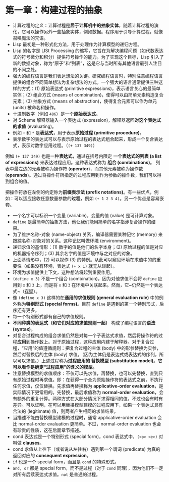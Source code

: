 # 第一章：构建过程的抽象

* 计算过程的定义：计算过程是**居于计算机中的抽象实体**，随着计算过程的演化，它可以操作另外一些抽象实体，例如数据。程序用于引导计算过程，就像召唤魔法的咒语。
* Lisp 最初是一种形式化方法，用于处理作为计算模型的递归方程。
* Lisp 的名字是 LISt Processing 的缩写，它旨在为解决编程问题（如代数表达式的符号微分和积分）提供符号操作的能力。为了实现这个目标，Lisp 引入了新的数据对象，称为“原子”和“列表”，这是它与当时所有其他语言最引人注目的不同之处。
* 强大的编程语言是我们表达想法的关键。研究编程语言时，特别注意编程语言提供的组合不同简单想法为复杂想法的方式。一个强大的语言通常提供三种这样的方式：(1) 原始表达式 (primitive expressions)，表示语言关心的最简单实体；(2) 组合方式 (means of combination)，使得可以由简单元素构造复合元素；(3) 抽象方式 (means of abstraction)，使得复合元素可以作为单元 (units) 被命名和操作。
* 十进制数字（例如 `486`）是一个**原始表达式**。
* 对 Scheme 解释器输入一个表达式 (expression)，解释器返回**对这个表达式的求值** (evaluating)。
* 例如 `+` 和 `*` 是**表达式**，用于表示**原始过程 (primitive procedure)**。
* 表示数字的表达式可以与表示原始过程的表达式组合起来，形成一个复合表达式，表示对数字应用过程。（`(+ 137 349)`）

例如 `(+ 137 349)` 也是一种**表达式**，通过在括号内限定 **一个表达式的列表 (a list of expressions)** 来表达过程应用。这种表达式称为 **组合 (combinations)**。
列表中最左边的元素被称为操作符 (**operator**)，而其他元素被称为操作数 (**operands**)。通过将操作符所指定的过程应用到作为参数的操作数，我们可以得到组合的值。

把操作符放在左侧的约定称为**前缀表示法 (prefix notations)**。有一些优点，例如：可以适应接收任意数量参数的**过程**，例如 `(+ 1 2 3 4)`。另一个优点是容易嵌套。

* 一个名字可以标识一个变量 (variable)，变量的值 (value) 是可计算对象。
* `define` 是最简单的抽象方法，他让我们能用简单的名字指涉复合操作的结果。
* 为了维护名称-对象 (name-object) 关系，编译器需要某种记忆 (memory) 来跟踪名称-对象对的关系。这种记忆叫做环境 (environment)。
* 递归求值的基情形：(1) 数字的值是他们的名字本身；(2) 原始过程的值是对应的机器指令序列；(3) 其余名字的值是环境中与之对应的对象。
* 上面基情形中，(2) 可以视作 (3) 的特例。从此可以窥见环境在求值中的的重要性（如果没有环境，表达式 `(+ x 1)` 就无从谈起）。
* 环境为求值提供上下文，这种想法将起到重要作用。
* `(define x 3)` 不是一个组合 (combination)，因为对他求值不会将 `define` 应用到 `x` 和 `3` 上，而是将 `x` 和 `3` 在环境中关联起来。然而，它~仍然是一个表达式~（[存疑](https://stackoverflow.com/questions/66463405/what-does-scheme-define-expression-return)）。
* 像 `(define x 3)` 这样的在**通用的求值规则 (general evaluation rule)** 中的例外称为**特别形式 (special forms)**。目前 `define` 是遇到的第一个特别形式，后序还有更多。
* 每一个特别形式都有自己的求值规则。
* **不同种类的表达式（和它们对应的求值规则一起）** 构成了编程语言的**语法 (syntax)**。
* 对复合过程构成的组合求值仍然是对每一个子表达式求值，然后将操作符的过程**应用**到操作数上。对于原始过程，这种应用内建于解释器。对于复合过程，“应用”的值遵循规则：把复合过程的主体 (body) 中的形参替换为实参，然后对替换后的主体 (body) 求值。（因为主体仍是表达式或表达式的序列，所以可以求值。）上述过程称为**过程应用的 替换模型 (substitution model)**。**它可以看作是确定“过程应用”的含义的模型。**
* 注意替换模型的求值顺序：不仅可以先求值，再替换，也可以先替换，直到只有原始过程时再求值。即：在获得一个全为原始操作符的表达式之前，不执行任何求值，仅仅替换。先求值再替换称为 **applicative-order evaluation**，是实际情况下更常用的。先替换，最后求值称为 **normal-order evaluation**，会有额外的重复计算。两种方式在大部分情况下求得相同的值，不过也会有时有差异。可以证明，在可以用替换模型建模的过程应用下，如果一个表达式具有合法的 (legitimate) 值，则两者产生相同的求值结果。
* 当描述不能由替换模型建模的过程时，通常 applicative-order evaluation 会比 normal-order evaluation 更简单。不过，normal-order evaluation 也会有珍贵的性质，这在后面章节描述。
* cond 表达式是一个特别形式 (special form)，cond 表达式中，`(<p> <e>)` 对叫做 **clauses**。
* cond 求值从上往下（或者说从左往右）遇到第一个谓词 (predicate) 为真的返回对应的 **consequent expression**。
* `if` 也是一个 special form，而且是 `cond` 的特殊形式。 
* `and, or` 都是 special form，而不是过程（对于 `cond` 同理），因为他们不一定对所有后续表达式求值。`not` 是普通的过程。
